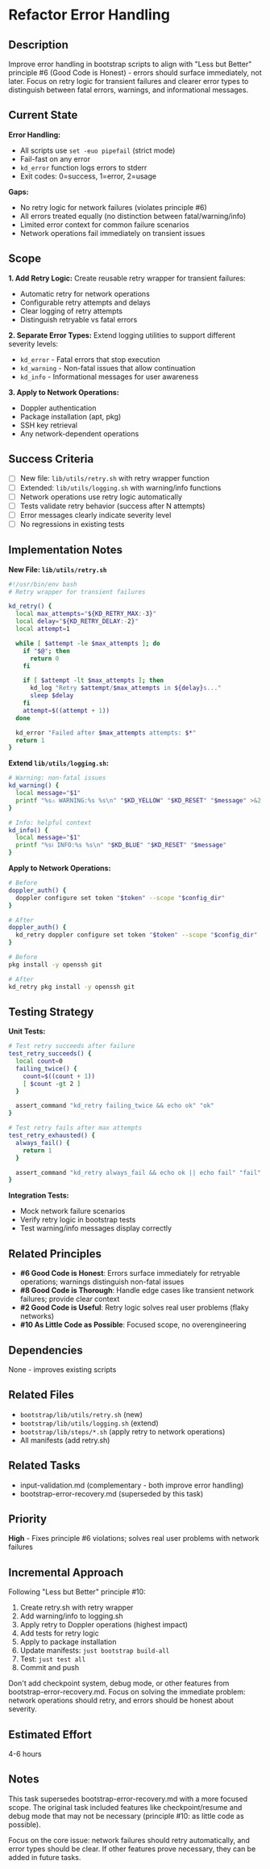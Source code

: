 # Refactor Error Handling

## Description

Improve error handling in bootstrap scripts to align with "Less but Better"
principle #6 (Good Code is Honest) - errors should surface immediately, not
later. Focus on retry logic for transient failures and clearer error types to
distinguish between fatal errors, warnings, and informational messages.

## Current State

**Error Handling:**
- All scripts use `set -euo pipefail` (strict mode)
- Fail-fast on any error
- `kd_error` function logs errors to stderr
- Exit codes: 0=success, 1=error, 2=usage

**Gaps:**
- No retry logic for network failures (violates principle #6)
- All errors treated equally (no distinction between fatal/warning/info)
- Limited error context for common failure scenarios
- Network operations fail immediately on transient issues

## Scope

**1. Add Retry Logic:**
Create reusable retry wrapper for transient failures:
- Automatic retry for network operations
- Configurable retry attempts and delays
- Clear logging of retry attempts
- Distinguish retryable vs fatal errors

**2. Separate Error Types:**
Extend logging utilities to support different severity levels:
- `kd_error` - Fatal errors that stop execution
- `kd_warning` - Non-fatal issues that allow continuation
- `kd_info` - Informational messages for user awareness

**3. Apply to Network Operations:**
- Doppler authentication
- Package installation (apt, pkg)
- SSH key retrieval
- Any network-dependent operations

## Success Criteria

- [ ] New file: `lib/utils/retry.sh` with retry wrapper function
- [ ] Extended: `lib/utils/logging.sh` with warning/info functions
- [ ] Network operations use retry logic automatically
- [ ] Tests validate retry behavior (success after N attempts)
- [ ] Error messages clearly indicate severity level
- [ ] No regressions in existing tests

## Implementation Notes

**New File: `lib/utils/retry.sh`**
```bash
#!/usr/bin/env bash
# Retry wrapper for transient failures

kd_retry() {
  local max_attempts="${KD_RETRY_MAX:-3}"
  local delay="${KD_RETRY_DELAY:-2}"
  local attempt=1

  while [ $attempt -le $max_attempts ]; do
    if "$@"; then
      return 0
    fi

    if [ $attempt -lt $max_attempts ]; then
      kd_log "Retry $attempt/$max_attempts in ${delay}s..."
      sleep $delay
    fi
    attempt=$((attempt + 1))
  done

  kd_error "Failed after $max_attempts attempts: $*"
  return 1
}
```

**Extend `lib/utils/logging.sh`:**
```bash
# Warning: non-fatal issues
kd_warning() {
  local message="$1"
  printf "%s⚠ WARNING:%s %s\n" "$KD_YELLOW" "$KD_RESET" "$message" >&2
}

# Info: helpful context
kd_info() {
  local message="$1"
  printf "%sℹ INFO:%s %s\n" "$KD_BLUE" "$KD_RESET" "$message"
}
```

**Apply to Network Operations:**
```bash
# Before
doppler_auth() {
  doppler configure set token "$token" --scope "$config_dir"
}

# After
doppler_auth() {
  kd_retry doppler configure set token "$token" --scope "$config_dir"
}

# Before
pkg install -y openssh git

# After
kd_retry pkg install -y openssh git
```

## Testing Strategy

**Unit Tests:**
```bash
# Test retry succeeds after failure
test_retry_succeeds() {
  local count=0
  failing_twice() {
    count=$((count + 1))
    [ $count -gt 2 ]
  }

  assert_command "kd_retry failing_twice && echo ok" "ok"
}

# Test retry fails after max attempts
test_retry_exhausted() {
  always_fail() {
    return 1
  }

  assert_command "kd_retry always_fail && echo ok || echo fail" "fail"
}
```

**Integration Tests:**
- Mock network failure scenarios
- Verify retry logic in bootstrap tests
- Test warning/info messages display correctly

## Related Principles

- **#6 Good Code is Honest**: Errors surface immediately for retryable
  operations; warnings distinguish non-fatal issues
- **#8 Good Code is Thorough**: Handle edge cases like transient network
  failures; provide clear context
- **#2 Good Code is Useful**: Retry logic solves real user problems (flaky
  networks)
- **#10 As Little Code as Possible**: Focused scope, no overengineering

## Dependencies

None - improves existing scripts

## Related Files

- `bootstrap/lib/utils/retry.sh` (new)
- `bootstrap/lib/utils/logging.sh` (extend)
- `bootstrap/lib/steps/*.sh` (apply retry to network operations)
- All manifests (add retry.sh)

## Related Tasks

- input-validation.md (complementary - both improve error handling)
- bootstrap-error-recovery.md (superseded by this task)

## Priority

**High** - Fixes principle #6 violations; solves real user problems with
network failures

## Incremental Approach

Following "Less but Better" principle #10:
1. Create retry.sh with retry wrapper
2. Add warning/info to logging.sh
3. Apply retry to Doppler operations (highest impact)
4. Add tests for retry logic
5. Apply to package installation
6. Update manifests: `just bootstrap build-all`
7. Test: `just test all`
8. Commit and push

Don't add checkpoint system, debug mode, or other features from
bootstrap-error-recovery.md. Focus on solving the immediate problem: network
operations should retry, and errors should be honest about severity.

## Estimated Effort

4-6 hours

## Notes

This task supersedes bootstrap-error-recovery.md with a more focused scope.
The original task included features like checkpoint/resume and debug mode that
may not be necessary (principle #10: as little code as possible).

Focus on the core issue: network failures should retry automatically, and
error types should be clear. If other features prove necessary, they can be
added in future tasks.
